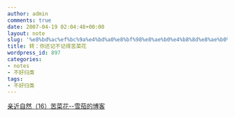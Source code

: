 ```yaml
---
author: admin
comments: true
date: 2007-04-19 02:04:48+00:00
layout: note
slug: '%e8%bd%ac%ef%bc%9a%e4%bd%a0%e8%bf%98%e8%ae%b0%e4%b8%8d%e8%ae%b0%e5%be%97%e8%8b%a6%e8%8f%9c%e8%8a%b1'
title: 转：你还记不记得苦菜花
wordpress_id: 897
categories:
- notes
- 不好归类
tags:
- 不好归类
---
```


[亲近自然（16）苦菜花--雪茄的博客](http://blog.daqi.com/article/12644.html)

